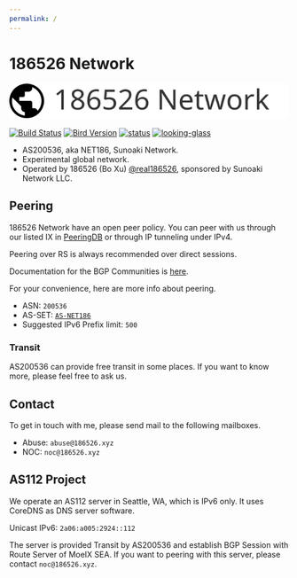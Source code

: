 ```yaml
---
permalink: /
---
```


# 186526 Network

![logo](logo/dark.svg)

[![Build Status](https://ci.186526.xyz/api/badges/186526/net186-config/status.svg)](https://ci.186526.xyz/186526/net186-config)
[![Bird Version](https://img.shields.io/badge/bird-%3E%3D%202.0.10-blue)](https://git.186526.xyz/186526/net186-config)
[![status](https://img.shields.io/badge/status-operational-sucess)](https://uptime.186526.net)
[![looking-glass](https://img.shields.io/badge/looking%20glass-available%20at%20lg.186526.net-blue)](https://lg.186526.net/)

- AS200536, aka NET186, Sunoaki Network.
- Experimental global network.
- Operated by 186526 (Bo Xu) [@real186526](https://186526.xyz), sponsored by Sunoaki Network LLC.

## Peering

186526 Network have an open peer policy. You can peer with us through our listed IX in [PeeringDB](https://www.peeringdb.com/net/31778) or through IP tunneling under IPv4.

Peering over RS is always recommended over direct sessions.

Documentation for the BGP Communities is [here](/communities).

For your convenience, here are more info about peering.

- ASN: `200536`
- AS-SET: [`AS-NET186`](https://git.186526.xyz/186526/net186-as-set#details-for-as-set)
- Suggested IPv6 Prefix limit: `500`

### Transit

AS200536 can provide free transit in some places. If you want to know more, please feel free to ask us.

## Contact

To get in touch with me, please send mail to the following mailboxes.

- Abuse: `abuse@186526.xyz`
- NOC: `noc@186526.xyz`

## AS112 Project

We operate an AS112 server in Seattle, WA, which is IPv6 only.
It uses CoreDNS as DNS server software.

Unicast IPv6: `2a06:a005:2924::112`

The server is provided Transit by AS200536 and establish BGP Session with Route Server of MoeIX SEA.
If you want to peering with this server, please contact `noc@186526.xyz`.
